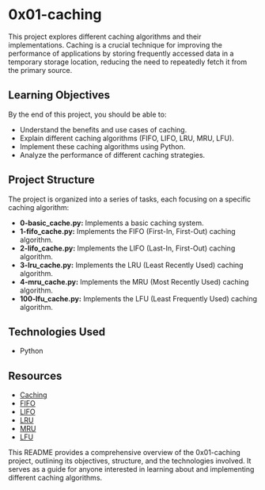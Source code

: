 # 0x01-caching

This project explores different caching algorithms and their implementations. Caching is a crucial technique for improving the performance of applications by storing frequently accessed data in a temporary storage location, reducing the need to repeatedly fetch it from the primary source.

## Learning Objectives

By the end of this project, you should be able to:

* Understand the benefits and use cases of caching.
* Explain different caching algorithms (FIFO, LIFO, LRU, MRU, LFU).
* Implement these caching algorithms using Python.
* Analyze the performance of different caching strategies.

## Project Structure

The project is organized into a series of tasks, each focusing on a specific caching algorithm:

* **0-basic_cache.py:** Implements a basic caching system.
* **1-fifo_cache.py:** Implements the FIFO (First-In, First-Out) caching algorithm.
* **2-lifo_cache.py:** Implements the LIFO (Last-In, First-Out) caching algorithm.
* **3-lru_cache.py:** Implements the LRU (Least Recently Used) caching algorithm.
* **4-mru_cache.py:** Implements the MRU (Most Recently Used) caching algorithm.
* **100-lfu_cache.py:** Implements the LFU (Least Frequently Used) caching algorithm.

## Technologies Used

* Python

## Resources

* [Caching](https://en.wikipedia.org/wiki/Cache_(computing))
* [FIFO](https://en.wikipedia.org/wiki/FIFO_(computing_and_electronics))
* [LIFO](https://en.wikipedia.org/wiki/LIFO_(computing))
* [LRU](https://en.wikipedia.org/wiki/Cache_replacement_policies#Least_recently_used_(LRU))
* [MRU](https://en.wikipedia.org/wiki/Cache_replacement_policies#Most_recently_used_(MRU))
* [LFU](https://en.wikipedia.org/wiki/Cache_replacement_policies#Least-frequently_used_(LFU))

This README provides a comprehensive overview of the 0x01-caching project, outlining its objectives, structure, and the technologies involved. It serves as a guide for anyone interested in learning about and implementing different caching algorithms.